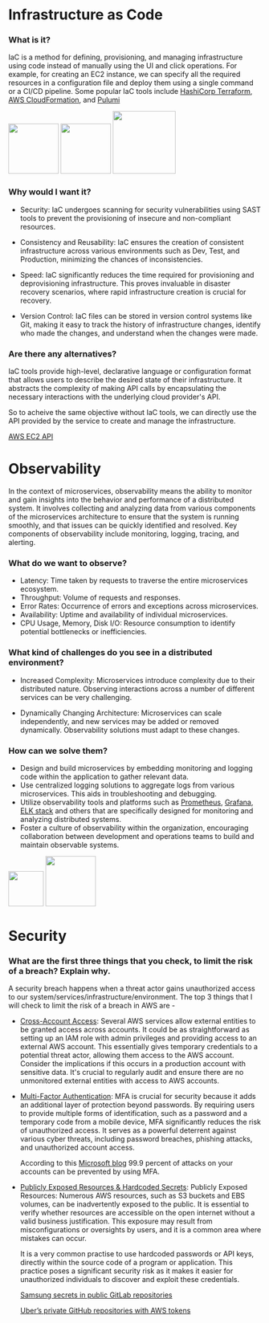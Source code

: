# Infrastructure as Code
<h3>What is it?</h3>

IaC is a method for defining, provisioning, and managing infrastructure using code instead of manually using the UI and click operations. For example, for creating an EC2 instance, we can specify all the required resources in a configuration file and deploy them using a single command or a CI/CD pipeline. Some popular IaC tools include [HashiCorp Terraform](https://www.terraform.io/), [AWS CloudFormation](https://docs.aws.amazon.com/cloudformation/), and [Pulumi](https://www.pulumi.com/)
<div>
  <img src="https://www.datocms-assets.com/2885/1620155116-brandhcterraformverticalcolor.svg" width="100" float="left">
  
  <img src="https://seeklogo.com/images/A/aws-cloudformation-logo-11F173F931-seeklogo.com.png" width="100" float="left">
  
  <img src="https://www.pulumi.com/logos/brand/avatar-on-white.svg" width="125" float="right">
</div>

<h3> Why would I want it? </h3>

- Security: IaC undergoes scanning for security vulnerabilities using SAST tools to prevent the provisioning of insecure and non-compliant resources.

- Consistency and Reusability: IaC ensures the creation of consistent infrastructure across various environments such as Dev, Test, and Production, minimizing the chances of inconsistencies.

- Speed: IaC significantly reduces the time required for provisioning and deprovisioning infrastructure. This proves invaluable in disaster recovery scenarios, where rapid infrastructure creation is crucial for recovery.

- Version Control: IaC files can be stored in version control systems like Git, making it easy to track the history of infrastructure changes, identify who made the changes, and understand when the changes were made.


<h3>Are there any alternatives?</h3>
IaC tools provide high-level, declarative language or configuration format that allows users to describe the desired state of their infrastructure. It abstracts the complexity of making API calls by encapsulating the necessary interactions with the underlying cloud provider's API. <br>

So to acheive the same objective without IaC tools, we can directly use the API provided by the service to create and manage the infrastructure.

[AWS EC2 API](https://docs.aws.amazon.com/AWSEC2/latest/APIReference/Welcome.html)

# Observability
In the context of microservices, observability means the ability to monitor and gain insights into the behavior and performance of a distributed system. It involves collecting and analyzing data from various components of the microservices architecture to ensure that the system is running smoothly, and that issues can be quickly identified and resolved. Key components of observability include monitoring, logging, tracing, and alerting.

<h3>What do we want to observe?</h3>

- Latency: Time taken by requests to traverse the entire microservices ecosystem.
- Throughput: Volume of requests and responses.
- Error Rates: Occurrence of errors and exceptions across microservices.
- Availability: Uptime and availability of individual microservices.
- CPU Usage, Memory, Disk I/O: Resource consumption to identify potential bottlenecks or inefficiencies.

<h3>What kind of challenges do you see in a distributed environment?</h3>

- Increased Complexity: Microservices introduce complexity due to their distributed nature. Observing interactions across a number of different services can be very challenging.

- Dynamically Changing Architecture: Microservices can scale independently, and new services may be added or removed dynamically. Observability solutions must adapt to these changes.

<h3>How can we solve them?</h3>

- Design and build microservices by embedding monitoring and logging code within the application to gather relevant data.
- Use centralized logging solutions to aggregate logs from various microservices. This aids in troubleshooting and debugging.
- Utilize observability tools and platforms such as [Prometheus](https://prometheus.io/), [Grafana](https://grafana.com/), [ELK stack](https://www.elastic.co/elastic-stack) and others that are specifically designed for monitoring and analyzing distributed systems.
- Foster a culture of observability within the organization, encouraging collaboration between development and operations teams to build and maintain observable systems.

<div>
  <img src="https://static-00.iconduck.com/assets.00/file-type-prometheus-icon-360x512-uvrmbt7e.png" width="70" float="right">
  
  <img src="https://static-00.iconduck.com/assets.00/grafana-icon-512x512-0v0st1xm.png" width="100" float="right">
  
</div>

# Security

<h3>What are the first three things that you check, to limit the risk of a breach? Explain why. </h3>

A security breach happens when a threat actor gains unauthorized access to our system/services/infrastructure/environment. The top 3 things that I will check to limit the risk of a breach in AWS are - 

- [Cross-Account Access](https://docs.aws.amazon.com/IAM/latest/UserGuide/access_policies-cross-account-resource-access.html#access_policies-cross-account-using-resource-based-policies): Several AWS services allow external entities to be granted access across accounts. It could be as straightforward as setting up an IAM role with admin privileges and providing access to an external AWS account. This essentially gives temporary credentials to a potential threat actor, allowing them access to the AWS account. Consider the implications if this occurs in a production account with sensitive data. It's crucial to regularly audit and ensure there are no unmonitored external entities with access to AWS accounts.

- [Multi-Factor Authentication](https://en.wikipedia.org/wiki/Multi-factor_authentication): MFA is crucial for security because it adds an additional layer of protection beyond passwords. By requiring users to provide multiple forms of identification, such as a password and a temporary code from a mobile device, MFA significantly reduces the risk of unauthorized access. It serves as a powerful deterrent against various cyber threats, including password breaches, phishing attacks, and unauthorized account access.

  According to this [Microsoft blog](https://www.microsoft.com/en-us/security/blog/2019/08/20/one-simple-action-you-can-take-to-prevent-99-9-percent-of-account-attacks/) 99.9 percent of attacks on your accounts can be prevented by using MFA.

- [Publicly Exposed Resources & Hardcoded Secrets](https://github.com/SummitRoute/aws_exposable_resources): Publicly Exposed Resources: Numerous AWS resources, such as S3 buckets and EBS volumes, can be inadvertently exposed to the public. It is essential to verify whether resources are accessible on the open internet without a valid business justification. This exposure may result from misconfigurations or oversights by users, and it is a common area where mistakes can occur.

  It is a very common practise to use hardcoded passwords or API keys, directly within the source code of a program or application. This practice poses a significant security risk as it makes it easier for unauthorized individuals to discover and exploit these credentials.

  [Samsung secrets in public GitLab repositories](https://techcrunch.com/2019/05/08/samsung-source-code-leak/)

  [Uber’s private GitHub repositories with AWS tokens](https://www.ftc.gov/system/files/documents/federal_register_notices/2018/04/152_3054_uber_revised_consent_analysis_pub_frn.pdf)
